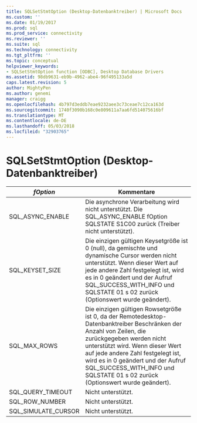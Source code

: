 ```yaml
---
title: SQLSetStmtOption (Desktop-Datenbanktreiber) | Microsoft Docs
ms.custom: ''
ms.date: 01/19/2017
ms.prod: sql
ms.prod_service: connectivity
ms.reviewer: ''
ms.suite: sql
ms.technology: connectivity
ms.tgt_pltfrm: ''
ms.topic: conceptual
helpviewer_keywords:
- SQLSetStmtOption function [ODBC], Desktop Database Drivers
ms.assetid: 98db9631-eb9b-4962-abe4-96f495133a5d
caps.latest.revision: 5
author: MightyPen
ms.author: genemi
manager: craigg
ms.openlocfilehash: 4b797d3eddb7eae9232aee3c73ceae7c12ca163d
ms.sourcegitcommit: 1740f3090b168c0e809611a7aa6fd514075616bf
ms.translationtype: MT
ms.contentlocale: de-DE
ms.lasthandoff: 05/03/2018
ms.locfileid: "32903765"
---
```

# <a name="sqlsetstmtoption-desktop-database-drivers"></a>SQLSetStmtOption (Desktop-Datenbanktreiber)
|*fOption*|Kommentare|  
|---------------|--------------|  
|SQL_ASYNC_ENABLE|Die asynchrone Verarbeitung wird nicht unterstützt. Die SQL_ASYNC_ENABLE fOption SQLSTATE S1C00 zurück (Treiber nicht unterstützt).|  
|SQL_KEYSET_SIZE|Die einzigen gültigen Keysetgröße ist 0 (null), da gemischte und dynamische Cursor werden nicht unterstützt. Wenn dieser Wert auf jede andere Zahl festgelegt ist, wird es in 0 geändert und der Aufruf SQL_SUCCESS_WITH_INFO und SQLSTATE 01 s 02 zurück (Optionswert wurde geändert).|  
|SQL_MAX_ROWS|Die einzigen gültigen Rowsetgröße ist 0, da der Remotedesktop-Datenbanktreiber Beschränken der Anzahl von Zeilen, die zurückgegeben werden nicht unterstützt wird. Wenn dieser Wert auf jede andere Zahl festgelegt ist, wird es in 0 geändert und der Aufruf SQL_SUCCESS_WITH_INFO und SQLSTATE 01 s 02 zurück (Optionswert wurde geändert).|  
|SQL_QUERY_TIMEOUT|Nicht unterstützt.|  
|SQL_ROW_NUMBER|Nicht unterstützt.|  
|SQL_SIMULATE_CURSOR|Nicht unterstützt.|
